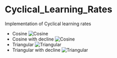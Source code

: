 # Cyclical_Learning_Rates
Implementation of Cyclical learning rates
- Cosine
![Cosine](Cosine_01)
- Cosine with decline
![Cosine](Cosine_02)
- Triangular
![Triangular](Triangular_01)
- Triangular with decline
![Triangular](Triangular_02)
